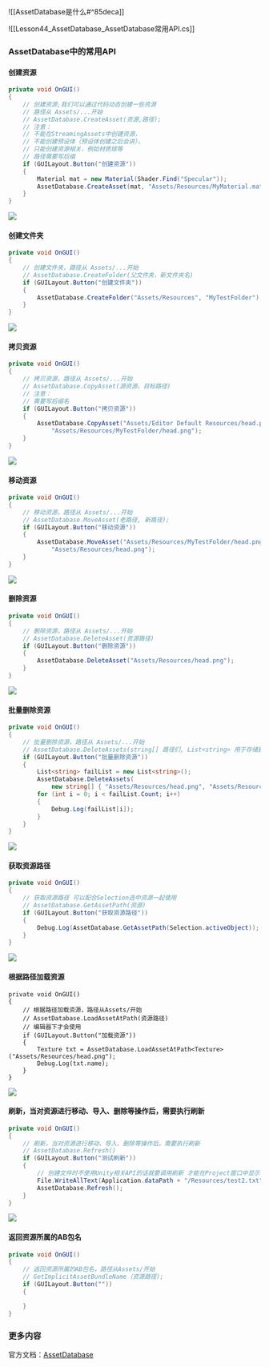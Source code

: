![[AssetDatabase是什么#^85deca]]

![[Lesson44_AssetDatabase_AssetDatabase常用API.cs]]

### AssetDatabase中的常用API
#### 创建资源
```cs
private void OnGUI()
{
    // 创建资源,我们可以通过代码动态创建一些资源
    // 路径从 Assets/...开始
    // AssetDatabase.CreateAsset(资源,路径);
    // 注意：
    // 不能在StreamingAssets中创建资源，
    // 不能创建预设体（预设体创建之后会讲），
    // 只能创建资源相关，例如材质球等
    // 路径需要写后缀
    if (GUILayout.Button("创建资源"))
    {
        Material mat = new Material(Shader.Find("Specular"));
        AssetDatabase.CreateAsset(mat, "Assets/Resources/MyMaterial.mat");
    }
}
```

![](https://linwentao785293209.github.io/images/%E7%BC%96%E8%BE%91%E5%99%A8%E6%8B%93%E5%B1%95/Unity/%E5%8E%9F%E7%94%9F%E7%BC%96%E8%BE%91%E5%99%A8%E6%8B%93%E5%B1%95/01.%E5%8E%9F%E7%94%9F%E7%BC%96%E8%BE%91%E5%99%A8%E6%8B%93%E5%B1%95%E5%9F%BA%E7%A1%80%E7%9F%A5%E8%AF%86/44.AssetDatabase-AssetDatabase%E5%B8%B8%E7%94%A8API/1.png)

#### 创建文件夹
```cs
private void OnGUI()
{
    // 创建文件夹，路径从 Assets/...开始
    // AssetDatabase.CreateFolder(父文件夹，新文件夹名)
    if (GUILayout.Button("创建文件夹"))
    {
        AssetDatabase.CreateFolder("Assets/Resources", "MyTestFolder");
    }
}
```

![](https://linwentao785293209.github.io/images/%E7%BC%96%E8%BE%91%E5%99%A8%E6%8B%93%E5%B1%95/Unity/%E5%8E%9F%E7%94%9F%E7%BC%96%E8%BE%91%E5%99%A8%E6%8B%93%E5%B1%95/01.%E5%8E%9F%E7%94%9F%E7%BC%96%E8%BE%91%E5%99%A8%E6%8B%93%E5%B1%95%E5%9F%BA%E7%A1%80%E7%9F%A5%E8%AF%86/44.AssetDatabase-AssetDatabase%E5%B8%B8%E7%94%A8API/2.png)

#### 拷贝资源
```cs
private void OnGUI()
{
    // 拷贝资源，路径从 Assets/...开始
    // AssetDatabase.CopyAsset(源资源，目标路径)
    // 注意：
    // 需要写后缀名
    if (GUILayout.Button("拷贝资源"))
    {
        AssetDatabase.CopyAsset("Assets/Editor Default Resources/head.png",
            "Assets/Resources/MyTestFolder/head.png");
    }
}
```

![](https://linwentao785293209.github.io/images/%E7%BC%96%E8%BE%91%E5%99%A8%E6%8B%93%E5%B1%95/Unity/%E5%8E%9F%E7%94%9F%E7%BC%96%E8%BE%91%E5%99%A8%E6%8B%93%E5%B1%95/01.%E5%8E%9F%E7%94%9F%E7%BC%96%E8%BE%91%E5%99%A8%E6%8B%93%E5%B1%95%E5%9F%BA%E7%A1%80%E7%9F%A5%E8%AF%86/44.AssetDatabase-AssetDatabase%E5%B8%B8%E7%94%A8API/3.png)

#### 移动资源
```cs
private void OnGUI()
{
    // 移动资源，路径从 Assets/...开始
    // AssetDatabase.MoveAsset(老路径, 新路径);
    if (GUILayout.Button("移动资源"))
    {
        AssetDatabase.MoveAsset("Assets/Resources/MyTestFolder/head.png",
            "Assets/Resources/head.png");
    }
}
```

![](https://linwentao785293209.github.io/images/%E7%BC%96%E8%BE%91%E5%99%A8%E6%8B%93%E5%B1%95/Unity/%E5%8E%9F%E7%94%9F%E7%BC%96%E8%BE%91%E5%99%A8%E6%8B%93%E5%B1%95/01.%E5%8E%9F%E7%94%9F%E7%BC%96%E8%BE%91%E5%99%A8%E6%8B%93%E5%B1%95%E5%9F%BA%E7%A1%80%E7%9F%A5%E8%AF%86/44.AssetDatabase-AssetDatabase%E5%B8%B8%E7%94%A8API/4.png)

#### 删除资源
```cs
private void OnGUI()
{
    // 删除资源，路径从 Assets/...开始
    // AssetDatabase.DeleteAsset(资源路径)
    if (GUILayout.Button("删除资源"))
    {
        AssetDatabase.DeleteAsset("Assets/Resources/head.png");
    }
}
```

![](https://linwentao785293209.github.io/images/%E7%BC%96%E8%BE%91%E5%99%A8%E6%8B%93%E5%B1%95/Unity/%E5%8E%9F%E7%94%9F%E7%BC%96%E8%BE%91%E5%99%A8%E6%8B%93%E5%B1%95/01.%E5%8E%9F%E7%94%9F%E7%BC%96%E8%BE%91%E5%99%A8%E6%8B%93%E5%B1%95%E5%9F%BA%E7%A1%80%E7%9F%A5%E8%AF%86/44.AssetDatabase-AssetDatabase%E5%B8%B8%E7%94%A8API/5.png)

#### 批量删除资源
```cs
private void OnGUI()
{
    // 批量删除资源，路径从 Assets/...开始
    // AssetDatabase.DeleteAssets(string[] 路径们, List<string> 用于存储删除失败的路径)
    if (GUILayout.Button("批量删除资源"))
    {
        List<string> failList = new List<string>();
        AssetDatabase.DeleteAssets(
            new string[] { "Assets/Resources/head.png", "Assets/Resources/head2.png" }, failList);
        for (int i = 0; i < failList.Count; i++)
        {
            Debug.Log(failList[i]);
        }
    }
}
```

![](https://linwentao785293209.github.io/images/%E7%BC%96%E8%BE%91%E5%99%A8%E6%8B%93%E5%B1%95/Unity/%E5%8E%9F%E7%94%9F%E7%BC%96%E8%BE%91%E5%99%A8%E6%8B%93%E5%B1%95/01.%E5%8E%9F%E7%94%9F%E7%BC%96%E8%BE%91%E5%99%A8%E6%8B%93%E5%B1%95%E5%9F%BA%E7%A1%80%E7%9F%A5%E8%AF%86/44.AssetDatabase-AssetDatabase%E5%B8%B8%E7%94%A8API/6.png)

#### 获取资源路径
```cs
private void OnGUI()
{
    // 获取资源路径 可以配合Selection选中资源一起使用
    // AssetDatabase.GetAssetPath(资源)
    if (GUILayout.Button("获取资源路径"))
    {
        Debug.Log(AssetDatabase.GetAssetPath(Selection.activeObject));
    }
}
```

![](https://linwentao785293209.github.io/images/%E7%BC%96%E8%BE%91%E5%99%A8%E6%8B%93%E5%B1%95/Unity/%E5%8E%9F%E7%94%9F%E7%BC%96%E8%BE%91%E5%99%A8%E6%8B%93%E5%B1%95/01.%E5%8E%9F%E7%94%9F%E7%BC%96%E8%BE%91%E5%99%A8%E6%8B%93%E5%B1%95%E5%9F%BA%E7%A1%80%E7%9F%A5%E8%AF%86/44.AssetDatabase-AssetDatabase%E5%B8%B8%E7%94%A8API/7.png)

#### 根据路径加载资源
```
private void OnGUI()
{
    // 根据路径加载资源，路径从Assets/开始
    // AssetDatabase.LoadAssetAtPath(资源路径) 
    // 编辑器下才会使用
    if (GUILayout.Button("加载资源"))
    {
        Texture txt = AssetDatabase.LoadAssetAtPath<Texture>("Assets/Resources/head.png");
        Debug.Log(txt.name);
    }
}
```

![](https://linwentao785293209.github.io/images/%E7%BC%96%E8%BE%91%E5%99%A8%E6%8B%93%E5%B1%95/Unity/%E5%8E%9F%E7%94%9F%E7%BC%96%E8%BE%91%E5%99%A8%E6%8B%93%E5%B1%95/01.%E5%8E%9F%E7%94%9F%E7%BC%96%E8%BE%91%E5%99%A8%E6%8B%93%E5%B1%95%E5%9F%BA%E7%A1%80%E7%9F%A5%E8%AF%86/44.AssetDatabase-AssetDatabase%E5%B8%B8%E7%94%A8API/8.png)

#### 刷新，当对资源进行移动、导入、删除等操作后，需要执行刷新
```cs
private void OnGUI()
{
    // 刷新，当对资源进行移动、导入、删除等操作后，需要执行刷新
    // AssetDatabase.Refresh()
    if (GUILayout.Button("测试刷新"))
    {
        // 创建文件时不使用Unity相关API的话就要调用刷新 才能在Project窗口中显示
        File.WriteAllText(Application.dataPath + "/Resources/test2.txt", "123123123");
        AssetDatabase.Refresh();
    }
}
```

![](https://linwentao785293209.github.io/images/%E7%BC%96%E8%BE%91%E5%99%A8%E6%8B%93%E5%B1%95/Unity/%E5%8E%9F%E7%94%9F%E7%BC%96%E8%BE%91%E5%99%A8%E6%8B%93%E5%B1%95/01.%E5%8E%9F%E7%94%9F%E7%BC%96%E8%BE%91%E5%99%A8%E6%8B%93%E5%B1%95%E5%9F%BA%E7%A1%80%E7%9F%A5%E8%AF%86/44.AssetDatabase-AssetDatabase%E5%B8%B8%E7%94%A8API/9.png)

#### 返回资源所属的AB包名
```cs
private void OnGUI()
{
    // 返回资源所属的AB包名，路径从Assets/开始
    // GetImplicitAssetBundleName（资源路径);
    if (GUILayout.Button(""))
    {

    }
}
```

### 更多内容
官方文档：[AssetDatabase](https://docs.unity3d.com/ScriptReference/AssetDatabase.html)

